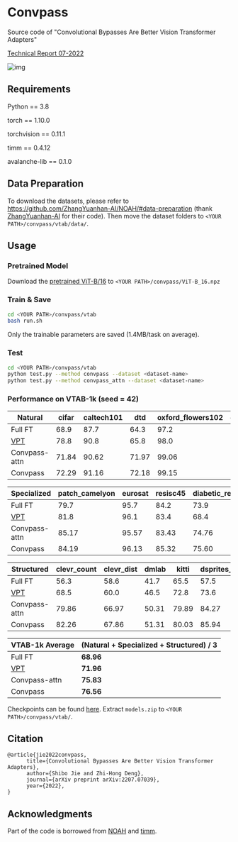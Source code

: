 # Convpass

Source code of "Convolutional Bypasses Are Better Vision Transformer Adapters" 

[Technical Report 07-2022](https://github.com/JieShibo/PETL-ViT/blob/main/convpass/pdf.pdf) 

![img](https://github.com/JieShibo/PETL-ViT/blob/main/convpass/img.PNG)

## Requirements
Python == 3.8

torch == 1.10.0

torchvision == 0.11.1

timm == 0.4.12

avalanche-lib == 0.1.0

## Data Preparation

To download the datasets, please refer to https://github.com/ZhangYuanhan-AI/NOAH/#data-preparation (thank [ZhangYuanhan-AI](https://github.com/ZhangYuanhan-AI) for their code). Then move the dataset folders to `<YOUR PATH>/convpass/vtab/data/`. 

## Usage
### Pretrained Model
Download the [pretrained ViT-B/16](https://storage.googleapis.com/vit_models/imagenet21k/ViT-B_16.npz) to `<YOUR PATH>/convpass/ViT-B_16.npz`

### Train & Save
```sh
cd <YOUR PATH>/convpass/vtab
bash run.sh
```
Only the trainable parameters are saved (1.4MB/task on average).

### Test
```sh
cd <YOUR PATH>/convpass/vtab
python test.py --method convpass --dataset <dataset-name>
python test.py --method convpass_attn --dataset <dataset-name>
```
### Performance on VTAB-1k (seed = 42)
| Natural | cifar | caltech101 | dtd | oxford_flowers102 | oxford_iiit_pet | svhn | sun397 | Average |
| ---- | ---- | ---- | ---- | ---- | ---- | ---- | ---- | ---- |
|Full FT|68.9| 87.7| 64.3| 97.2| 86.9| 87.4| 38.8| **75.88** |
| [VPT](https://github.com/KMnP/vpt) | 78.8 | 90.8 | 65.8 | 98.0 | 88.3 | 78.1 | 49.6 | **78.48** |
| Convpass-attn | 71.84 | 90.62 | 71.97 | 99.06 | 90.98 | 89.93 | 54.25 | **81.24** |
| Convpass | 72.29 | 91.16 | 72.18 | 99.15 | 90.90 | 91.26 | 54.87 | **81.69** |

| Specialized | patch_camelyon | eurosat | resisc45 | diabetic_retinopathy | Average |
| ---- | ---- | ---- | ---- | ---- | ---- |
|Full FT|79.7| 95.7| 84.2| 73.9|**83.36**|
| [VPT](https://github.com/KMnP/vpt) | 81.8 | 96.1 | 83.4 | 68.4 | **82.43** |
| Convpass-attn | 85.17 | 95.57 | 83.43 | 74.76 | **84.73** |
| Convpass | 84.19 | 96.13 | 85.32 | 75.60 | **85.31** |

| Structured | clevr_count | clevr_dist | dmlab | kitti | dsprites_loc | dsprites_ori | smallnorb_azi | smallnorb_ele | Average |
| ---- | ---- | ---- | ---- | ---- | ---- | ---- | ---- | ---- | ---- |
|Full FT|56.3 |58.6| 41.7| 65.5| 57.5| 46.7| 25.7| 29.1| **47.64**|
|[VPT](https://github.com/KMnP/vpt)|68.5| 60.0| 46.5| 72.8| 73.6| 47.9| 32.9| 37.8| **54.98**|
| Convpass-attn | 79.86 | 66.97 | 50.31 | 79.89 | 84.27 | 53.2 | 34.81 | 42.95 | **61.53** |
| Convpass | 82.26 | 67.86 | 51.31 | 80.03 | 85.94 | 53.13 | 36.43 | 44.44 | **62.68** |


| VTAB-1k Average | (Natural + Specialized + Structured) / 3 |
| ---- | ---- |
|Full FT|**68.96**|
|[VPT](https://github.com/KMnP/vpt)|**71.96**|
| Convpass-attn| **75.83** |
|Convpass| **76.56** |


Checkpoints can be found [here](https://1drv.ms/u/s!Akx_YVkY5X3fahpSZfJW3tPdRss?e=Gknjhf). Extract `models.zip` to `<YOUR PATH>/convpass/vtab/`.

## Citation
```
@article{jie2022convpass,
      title={Convolutional Bypasses Are Better Vision Transformer Adapters}, 
      author={Shibo Jie and Zhi-Hong Deng},
      journal={arXiv preprint arXiv:2207.07039},
      year={2022},
}
```

## Acknowledgments
Part of the code is borrowed from [NOAH](https://github.com/ZhangYuanhan-AI/NOAH) and [timm](https://github.com/rwightman/pytorch-image-models).
